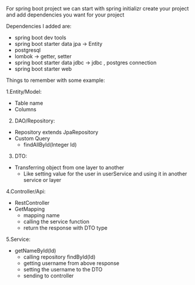 For spring boot project
we can start with spring initializr
create your project and add dependencies you want for your project

Dependencies I added are:

* spring boot dev tools
* spring boot starter data jpa -> Entity
* postgresql
* lombok -> getter, setter
* spring boot starter data jdbc -> jdbc , postgres connection
* spring boot starter web

Things to remember with some example:

1.Entity/Model:
* Table name
* Columns

2. DAO/Repository:
* Repository extends JpaRepository
* Custom Query
  * findAllById(Integer Id)

3. DTO:
* Transferring object from one layer to another
  * Like setting value for the user in userService and using it in another service or layer

4.Controller/Api:
* RestController
* GetMapping
  * mapping name
  * calling the service function
  * return the response with DTO type

5.Service:
* getNameById(Id)
  * calling repository findById(Id)
  * getting username from above response
  * setting the username to the DTO
  * sending to controller

